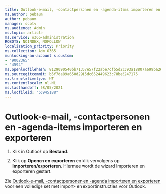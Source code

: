 ```yaml
---
title: Outlook-e-mail, -contactpersonen en -agenda-items importeren en exporteren
ms.author: pebaum
author: pebaum
manager: scotv
ms.audience: Admin
ms.topic: article
ms.service: o365-administration
ROBOTS: NOINDEX, NOFOLLOW
localization_priority: Priority
ms.collection: Adm_O365
munlocking-an-account s.custom:
- "9002365"
- "4594"
ms.openlocfilehash: 8129090540bb71367e57f22abe7cfb5d2c393a18807a699ba26440928a87fbe7
ms.sourcegitcommit: b5f7da89a650d2915dc652449623c78be6247175
ms.translationtype: HT
ms.contentlocale: nl-NL
ms.lasthandoff: 08/05/2021
ms.locfileid: "53945188"
---
```

# <a name="import-and-export-outlook-email-contacts-and-calendar-items"></a>Outlook-e-mail, -contactpersonen en -agenda-items importeren en exporteren

1. Klik in Outlook op **Bestand**.

2. Klik op **Openen en exporteren** en klik vervolgens op **Importeren/exporteren**. Hiermee wordt de wizard Importeren en exporteren gestart.

Zie [Outlook-e-mail, -contactpersonen en -agenda importeren en exporteren](https://support.office.com/article/import-and-export-outlook-email-contacts-and-calendar-92577192-3881-4502-b79d-c3bbada6c8ef) voor een volledige set met import- en exportinstructies voor Outlook.
